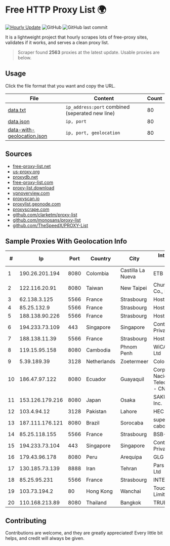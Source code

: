 
# Free HTTP Proxy List 🌍

[![Hourly Update](https://github.com/mertguvencli/http-proxy-list/actions/workflows/main.yml/badge.svg?branch=main)](https://github.com/mertguvencli/http-proxy-list/actions/workflows/main.yml)
![GitHub](https://img.shields.io/github/license/mertguvencli/http-proxy-list)
![GitHub last commit](https://img.shields.io/github/last-commit/mertguvencli/http-proxy-list)

It is a lightweight project that hourly scrapes lots of free-proxy sites, validates if it works, and serves a clean proxy list.


> Scraper found **2563** proxies at the latest update. Usable proxies are below.

## Usage

Click the file format that you want and copy the URL.


|File|Content|Count|
|----|-------|-----|
|[data.txt](https://raw.githubusercontent.com/mertguvencli/http-proxy-list/main/proxy-list/data.txt)|`ip_address:port` combined (seperated new line)|80|
|[data.json](https://raw.githubusercontent.com/mertguvencli/http-proxy-list/main/proxy-list/data.json)|`ip, port`|80|
|[data-with-geolocation.json](https://raw.githubusercontent.com/mertguvencli/http-proxy-list/main/proxy-list/data-with-geolocation.json)|`ip, port, geolocation`|80|

## Sources

* [free-proxy-list.net](https://free-proxy-list.net)
* [us-proxy.org](https://www.us-proxy.org)
* [proxydb.net](http://proxydb.net)
* [free-proxy-list.com](https://free-proxy-list.com/?page=&port=&type%5B%5D=http&type%5B%5D=https&up_time=0&search=Search)
* [proxy-list.download](https://www.proxy-list.download/HTTP)
* [vpnoverview.com](https://vpnoverview.com/privacy/anonymous-browsing/free-proxy-servers)
* [proxyscan.io](https://www.proxyscan.io)
* [proxylist.geonode.com](https://proxylist.geonode.com/api/proxy-list?limit=300&page=1&sort_by=lastChecked&sort_type=desc&protocols=http,https)
* [proxyscrape.com](https://api.proxyscrape.com/v2/?request=displayproxies&protocol=http&timeout=10000&country=all&ssl=all&anonymity=all)
* [github.com/clarketm/proxy-list](https://raw.githubusercontent.com/clarketm/proxy-list/master/proxy-list-raw.txt)
* [github.com/monosans/proxy-list](https://raw.githubusercontent.com/monosans/proxy-list/main/proxies/http.txt)
* [github.com/TheSpeedX/PROXY-List](https://raw.githubusercontent.com/TheSpeedX/PROXY-List/master/http.txt)


## Sample Proxies With Geolocation Info

|#|Ip|Port|Country|City|Internet Service Provider|
|-|--|----|-------|----|-------------------------|
|1|190.26.201.194|8080|Colombia|Castilla La Nueva|ETB - Colombia|
|2|122.116.20.91|8080|Taiwan|New Taipei|Chunghwa Telecom Co., Ltd.|
|3|62.138.3.125|5566|France|Strasbourg|Host Europe GmbH|
|4|85.25.132.9|5566|France|Strasbourg|Host Europe GmbH|
|5|188.138.90.226|5566|France|Strasbourg|Host Europe GmbH|
|6|194.233.73.109|443|Singapore|Singapore|Contabo Asia Private Limited|
|7|188.138.11.39|5566|France|Strasbourg|Host Europe GmbH|
|8|119.15.95.158|8080|Cambodia|Phnom Penh|WiCAM Corporation Ltd|
|9|5.39.189.39|3128|Netherlands|Zoetermeer|ColoCenter b.v.|
|10|186.47.97.122|8080|Ecuador|Guayaquil|Corporacion Nacional De Telecomunicaciones - CNT EP|
|11|153.126.179.216|8080|Japan|Osaka|SAKURA Internet Inc.|
|12|103.4.94.12|3128|Pakistan|Lahore|HEC|
|13|187.111.176.121|8080|Brazil|Sorocaba|super midia tv a cabo ltda|
|14|85.25.118.155|5566|France|Strasbourg|BSB-SERVICE|
|15|194.233.73.104|443|Singapore|Singapore|Contabo Asia Private Limited|
|16|179.43.96.178|8080|Peru|Arequipa|GLG PERU SAC|
|17|130.185.73.139|8888|Iran|Tehran|Pars Parva System Ltd|
|18|85.25.95.231|5566|France|Strasbourg|INTERGENIA|
|19|103.73.194.2|80|Hong Kong|Wanchai|TouchPal HK Co., Limited|
|20|110.168.213.89|8080|Thailand|Bangkok|TRUENET|



## Contributing

Contributions are welcome, and they are greatly appreciated! Every
little bit helps, and credit will always be given.

